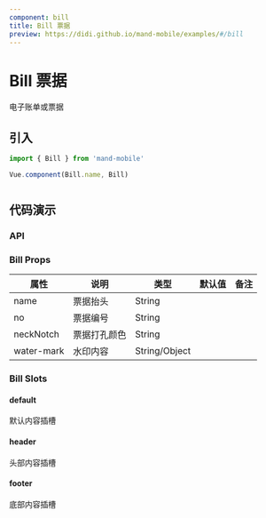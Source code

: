 ```yaml
---
component: bill
title: Bill 票据
preview: https://didi.github.io/mand-mobile/examples/#/bill
---
```


# Bill 票据


电子账单或票据

## 引入

```javascript
import { Bill } from 'mand-mobile'

Vue.component(Bill.name, Bill)
```

#
## 代码演示

<demo-wrapper
  src="src/packages/bill/demo"
  :demos="demos"
/>

<script setup>
const demos = import.meta.globEager('../../../src/packages/bill/demo/demo*.vue')
</script>



### API

### Bill Props
|属性 | 说明 | 类型 | 默认值 | 备注 |
|----|-----|------|------ |------|
|name|票据抬头|String| | |
|no|票据编号|String| | |
|neckNotch|票据打孔颜色|String| |
|water-mark|水印内容|String\/Object| | |

### Bill Slots

#### default
默认内容插槽

#### header
头部内容插槽

#### footer
底部内容插槽